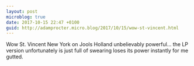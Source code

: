 ```yaml
---
layout: post
microblog: true
date: 2017-10-15 22:47 +0100
guid: http://adamprocter.micro.blog/2017/10/15/wow-st-vincent.html
---
```

Wow St. Vincent New York on Jools Holland unbelievably powerful... the LP version unfortunately is just full of swearing loses its power instantly for me gutted.
